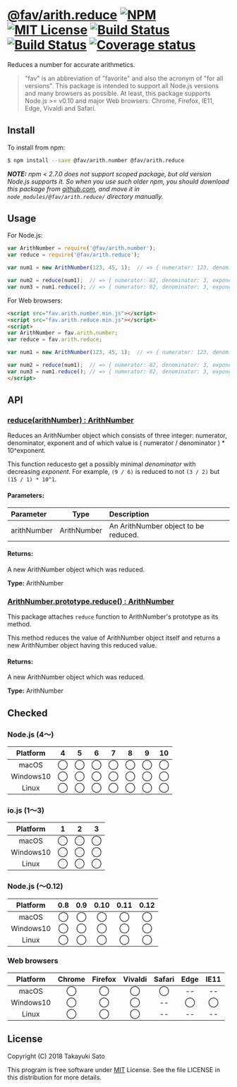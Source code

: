 # [@fav/arith.reduce][repo-url] [![NPM][npm-img]][npm-url] [![MIT License][mit-img]][mit-url] [![Build Status][travis-img]][travis-url] [![Build Status][appveyor-img]][appveyor-url] [![Coverage status][coverage-img]][coverage-url]

Reduces a number for accurate arithmetics.

> "fav" is an abbreviation of "favorite" and also the acronym of "for all versions".
> This package is intended to support all Node.js versions and many browsers as possible.
> At least, this package supports Node.js >= v0.10 and major Web browsers: Chrome, Firefox, IE11, Edge, Vivaldi and Safari.


## Install

To install from npm:

```sh
$ npm install --save @fav/arith.number @fav/arith.reduce
```

***NOTE:*** *npm < 2.7.0 does not support scoped package, but old version Node.js supports it. So when you use such older npm, you should download this package from [github.com][repo-url], and move it in `node_modules/@fav/arith.reduce/` directory manually.*


## Usage

For Node.js:

```js
var ArithNumber = require('@fav/arith.number');
var reduce = require('@fav/arith.reduce');

var num1 = new ArithNumber(123, 45, 1);  // => { numerator: 123, denominator: 45, exponent: 1 }

var num2 = reduce(num1);  // => { numerator: 82, denominator: 3, exponent: 1 }
var num3 = num1.reduce(); // => { numerator: 82, denominator: 3, exponent: 1 }
```

For Web browsers:

```html
<script src="fav.arith.number.min.js"></script>
<script src="fav.arith.reduce.min.js"></script>
<script>
var ArithNumber = fav.arith.number;
var reduce = fav.arith.reduce;

var num1 = new ArithNumber(123, 45, 1);  // => { numerator: 123, denominator: 45, exponent: 1 }

var num2 = reduce(num1);  // => { numerator: 82, denominator: 3, exponent: 1 }
var num3 = num1.reduce(); // => { numerator: 82, denominator: 3, exponent: 1 }
</script>
```


## API

### <u>reduce(arithNumber) : ArithNumber</u>

Reduces an ArithNumber object which consists of three integer: numerator, denominator, exponent and of which value is ( numerator / denominator ) * 10^exponent.

This function reducesto get a possibly minimal *denominator* with decreasing *exponent*. For example, `(9 / 6)` is reduced to not `(3 / 2)` but `(15 / 1) * 10^1`.

#### Parameters:

| Parameter   |  Type       | Description                              |
|:------------|:-----------:|:-----------------------------------------|
| arithNumber | ArithNumber | An ArithNumber object to be reduced.     |

#### Returns:

A new ArithNumber object which was reduced.

**Type:** ArithNumber 

### <u>ArithNumber.prototype.reduce() : ArithNumber</u>

This package attaches `reduce` function to ArithNumber's prototype as its method.

This method reduces the value of ArithNumber object itself and returns a new ArithNumber object having this reduced value.

#### Returns:

A new ArithNumber object which was reduced.

**Type:** ArithNumber 


## Checked                                                                      

### Node.js (4〜)

| Platform  |   4    |   5    |   6    |   7    |   8    |   9    |   10   |
|:---------:|:------:|:------:|:------:|:------:|:------:|:------:|:------:|
| macOS     |&#x25ef;|&#x25ef;|&#x25ef;|&#x25ef;|&#x25ef;|&#x25ef;|&#x25ef;|
| Windows10 |&#x25ef;|&#x25ef;|&#x25ef;|&#x25ef;|&#x25ef;|&#x25ef;|&#x25ef;|
| Linux     |&#x25ef;|&#x25ef;|&#x25ef;|&#x25ef;|&#x25ef;|&#x25ef;|&#x25ef;|

### io.js (1〜3)

| Platform  |   1    |   2    |   3    |
|:---------:|:------:|:------:|:------:|
| macOS     |&#x25ef;|&#x25ef;|&#x25ef;|
| Windows10 |&#x25ef;|&#x25ef;|&#x25ef;|
| Linux     |&#x25ef;|&#x25ef;|&#x25ef;|

### Node.js (〜0.12)

| Platform  |  0.8   |  0.9   |  0.10  |  0.11  |  0.12  |
|:---------:|:------:|:------:|:------:|:------:|:------:|
| macOS     |&#x25ef;|&#x25ef;|&#x25ef;|&#x25ef;|&#x25ef;|
| Windows10 |&#x25ef;|&#x25ef;|&#x25ef;|&#x25ef;|&#x25ef;|
| Linux     |&#x25ef;|&#x25ef;|&#x25ef;|&#x25ef;|&#x25ef;|

### Web browsers

| Platform  | Chrome | Firefox | Vivaldi | Safari |  Edge  | IE11   |
|:---------:|:------:|:-------:|:-------:|:------:|:------:|:------:|
| macOS     |&#x25ef;|&#x25ef; |&#x25ef; |&#x25ef;|   --   |   --   |
| Windows10 |&#x25ef;|&#x25ef; |&#x25ef; |   --   |&#x25ef;|&#x25ef;|
| Linux     |&#x25ef;|&#x25ef; |&#x25ef; |   --   |   --   |   --   |


## License

Copyright (C) 2018 Takayuki Sato

This program is free software under [MIT][mit-url] License.
See the file LICENSE in this distribution for more details.

[repo-url]: https://github.com/sttk/fav-arith.reduce/
[npm-img]: https://img.shields.io/badge/npm-v0.1.1-blue.svg
[npm-url]: https://www.npmjs.com/package/@fav/arith.reduce
[mit-img]: https://img.shields.io/badge/license-MIT-green.svg
[mit-url]: https://opensource.org/licenses/MIT
[travis-img]: https://travis-ci.org/sttk/fav-arith.reduce.svg?branch=master
[travis-url]: https://travis-ci.org/sttk/fav-arith.reduce
[appveyor-img]: https://ci.appveyor.com/api/projects/status/github/sttk/fav-arith.reduce?branch=master&svg=true
[appveyor-url]: https://ci.appveyor.com/project/sttk/fav-arith-reduce
[coverage-img]: https://coveralls.io/repos/github/sttk/fav-arith.reduce/badge.svg?branch=master
[coverage-url]: https://coveralls.io/github/sttk/fav-arith.reduce?branch=master
